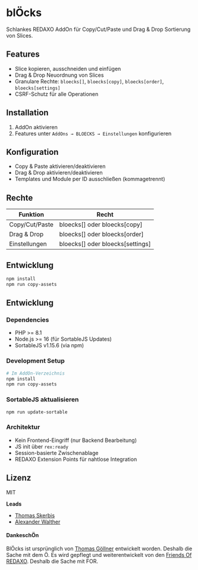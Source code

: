 # blÖcks

Schlankes REDAXO AddOn für Copy/Cut/Paste und Drag & Drop Sortierung von Slices.

## Features
- Slice kopieren, ausschneiden und einfügen
- Drag & Drop Neuordnung von Slices
- Granulare Rechte: `bloecks[]`, `bloecks[copy]`, `bloecks[order]`, `bloecks[settings]`
- CSRF-Schutz für alle Operationen

## Installation
1. AddOn aktivieren
2. Features unter `AddOns → BLOECKS → Einstellungen` konfigurieren

## Konfiguration
- Copy & Paste aktivieren/deaktivieren
- Drag & Drop aktivieren/deaktivieren
- Templates und Module per ID ausschließen (kommagetrennt)

## Rechte
| Funktion | Recht |
|----------|-------|
| Copy/Cut/Paste | bloecks[] oder bloecks[copy] |
| Drag & Drop | bloecks[] oder bloecks[order] |
| Einstellungen | bloecks[] oder bloecks[settings] |

## Entwicklung
```bash
npm install
npm run copy-assets
```

## Entwicklung

### Dependencies
- PHP >= 8.1
- Node.js >= 16 (für SortableJS Updates)
- SortableJS v1.15.6 (via npm)

### Development Setup
```bash
# Im AddOn-Verzeichnis
npm install
npm run copy-assets
```

### SortableJS aktualisieren
```bash
npm run update-sortable
```

### Architektur
- Kein Frontend-Eingriff (nur Backend Bearbeitung)
- JS init über `rex:ready`
- Session-basierte Zwischenablage
- REDAXO Extension Points für nahtlose Integration

## Lizenz
MIT

**Leads**
- [Thomas Skerbis](https://github.com/skerbis) 
- [Alexander Walther](https://github.com/alxndr-w/)

#### DankeschÖn

BlÖcks ist ursprünglich von [Thomas Göllner](https://github.com/tgoellner) entwickelt worden. Deshalb die Sache mit dem Ö.
Es wird gepflegt und weiterentwickelt von den [Friends Of REDAXO](https://github.com/FriendsOfREDAXO/bloecks). Deshalb die Sache mit FOR.
